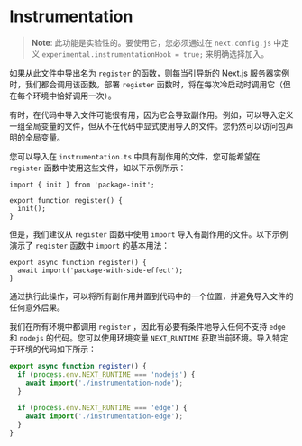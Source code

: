# Instrumentation

> **Note**: 此功能是实验性的。要使用它，您必须通过在 `next.config.js` 中定义 `experimental.instrumentationHook = true;` 来明确选择加入。

如果从此文件中导出名为 `register` 的函数，则每当引导新的 Next.js 服务器实例时，我们都会调用该函数。部署 `register` 函数时，将在每次冷启动时调用它（但在每个环境中恰好调用一次）。

有时，在代码中导入文件可能很有用，因为它会导致副作用。例如，可以导入定义一组全局变量的文件，但从不在代码中显式使用导入的文件。您仍然可以访问包声明的全局变量。

您可以导入在 `instrumentation.ts` 中具有副作用的文件，您可能希望在 `register` 函数中使用这些文件，如以下示例所示：

```tsx
import { init } from 'package-init';
 
export function register() {
  init();
}
```

但是，我们建议从 `register` 函数中使用 `import` 导入有副作用的文件。以下示例演示了 `register` 函数中 `import` 的基本用法：

```tsx
export async function register() {
  await import('package-with-side-effect');
}
```

通过执行此操作，可以将所有副作用并置到代码中的一个位置，并避免导入文件的任何意外后果。

我们在所有环境中都调用 `register` ，因此有必要有条件地导入任何不支持 `edge` 和 `nodejs` 的代码。您可以使用环境变量 `NEXT_RUNTIME` 获取当前环境。导入特定于环境的代码如下所示：

```ts
export async function register() {
  if (process.env.NEXT_RUNTIME === 'nodejs') {
    await import('./instrumentation-node');
  }
 
  if (process.env.NEXT_RUNTIME === 'edge') {
    await import('./instrumentation-edge');
  }
}
```

